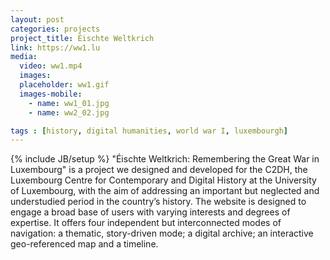 ```yaml
---
layout: post
categories: projects
project_title: Éischte Weltkrich
link: https://ww1.lu
media:
  video: ww1.mp4
  images:
  placeholder: ww1.gif
  images-mobile:
    - name: ww1_01.jpg
    - name: ww2_02.jpg

tags : [history, digital humanities, world war I, luxembourgh]
---
```

{% include JB/setup %}
"Éischte Weltkrich: Remembering the Great War in Luxembourg" is a project we designed and developed for the C2DH, the Luxembourg Centre for Contemporary and Digital History at the University of Luxembourg, with the aim of addressing an important but neglected and understudied period in the country’s history.
The website is designed to engage a broad base of users with varying interests and degrees of expertise. It offers four independent but interconnected modes of navigation: a thematic, story-driven mode; a digital archive; an interactive geo-referenced map and a timeline. 
